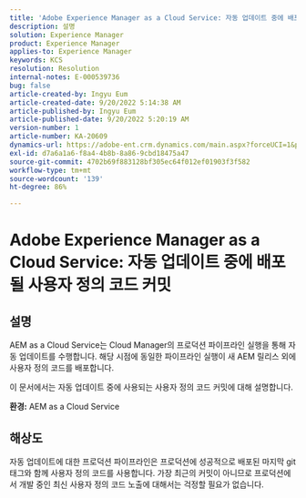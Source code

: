 ```yaml
---
title: 'Adobe Experience Manager as a Cloud Service: 자동 업데이트 중에 배포될 사용자 지정 코드 커밋'
description: 설명
solution: Experience Manager
product: Experience Manager
applies-to: Experience Manager
keywords: KCS
resolution: Resolution
internal-notes: E-000539736
bug: false
article-created-by: Ingyu Eum
article-created-date: 9/20/2022 5:14:38 AM
article-published-by: Ingyu Eum
article-published-date: 9/20/2022 5:20:19 AM
version-number: 1
article-number: KA-20609
dynamics-url: https://adobe-ent.crm.dynamics.com/main.aspx?forceUCI=1&pagetype=entityrecord&etn=knowledgearticle&id=5c1eaf1a-a338-ed11-9db0-002248086a27
exl-id: d7a6a1a6-f8a4-4b8b-8a86-9cbd18475a47
source-git-commit: 4702b69f883128bf305ec64f012ef01903f3f582
workflow-type: tm+mt
source-wordcount: '139'
ht-degree: 86%

---
```


# Adobe Experience Manager as a Cloud Service: 자동 업데이트 중에 배포될 사용자 정의 코드 커밋

## 설명


AEM as a Cloud Service는 Cloud Manager의 프로덕션 파이프라인 실행을 통해 자동 업데이트를 수행합니다. 해당 시점에 동일한 파이프라인 실행이 새 AEM 릴리스 외에 사용자 정의 코드를 배포합니다.

이 문서에서는 자동 업데이트 중에 사용되는 사용자 정의 코드 커밋에 대해 설명합니다.

<b>환경:</b>
AEM as a Cloud Service


## 해상도


자동 업데이트에 대한 프로덕션 파이프라인은 프로덕션에 성공적으로 배포된 마지막 git 태그와 함께 사용자 정의 코드를 사용합니다. 가장 최근의 커밋이 아니므로 프로덕션에서 개발 중인 최신 사용자 정의 코드 노출에 대해서는 걱정할 필요가 없습니다.
